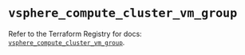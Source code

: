 # `vsphere_compute_cluster_vm_group`

Refer to the Terraform Registry for docs: [`vsphere_compute_cluster_vm_group`](https://registry.terraform.io/providers/vmware/vsphere/2.13.0/docs/resources/compute_cluster_vm_group).

